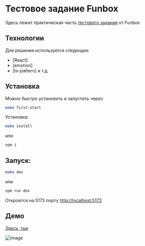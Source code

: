 # Тестовое задание Funbox

Здесь лежит практическая часть [тестового задания](https://dl.funbox.ru/qt-html-css-js.zip) от Funbox

## Технологии

Для решения используется следющее:

- [React]
- [emotion]
- [ts-pattern]
и т.д.


## Установка
Можно быстро установить и запустить через

```sh
make first-start
```

Установка:
```sh
make install
```
или 
```sh
npm i
```

## Запуск:

```sh
make dev
```
или 
```sh
npm run dev
```

Откроется на 5173 порту
[http://localhost:5173](http://localhost:5173)

## Демо

[Здесь, тык](https://funbox-test-sand.vercel.app/)

![image](https://user-images.githubusercontent.com/46269438/213015249-969d095c-9cd3-4726-a72d-fa4b109ed133.png)
